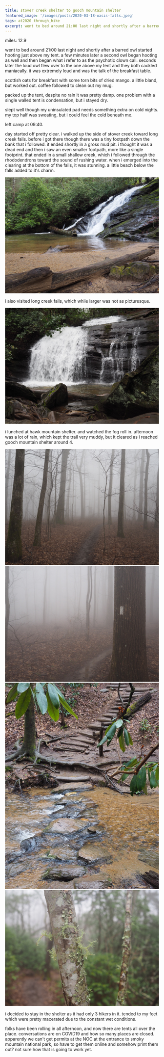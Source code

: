 ```yaml
---
title: stover creek shelter to gooch mountain shelter
featured_image: '/images/posts/2020-03-18-oasis-falls.jpeg'
tags: at2020 through_hike
excerpt: went to bed around 21:00 last night and shortly after a barred owl started hooting just above my tent.
---
```


miles: 12.9

went to bed around 21:00 last night and shortly after a barred owl started hooting just above my tent. a few minutes later a second owl began hooting as well and then began what i refer to as the psychotic clown call. seconds later the loud owl flew over to the one above my tent and they both cackled maniacally. it was extremely loud and was the talk of the breakfast table.

scottish oats for breakfast with some torn bits of dried mango. a little bland, but worked out. coffee followed to clean out my mug.

packed up the tent, despite no rain it was pretty damp. one problem with a single walled tent is condensation, but i stayed dry.

slept well though my uninsulated pad needs something extra on cold nights. my top half was sweating, but i could feel the cold beneath me.

left camp at 09:40.

day started off pretty clear. i walked up the side of stover creek toward long creek falls. before i got there though there was a tiny footpath down the bank that i followed. it ended shortly in a gross mud pit. i thought it was a dead end and then i saw an even smaller footpath, more like a single footprint. that ended in a small shallow creek, which i followed through the rhododendrons toward the sound of rushing water. when i emerged into the clearing at the bottom of the falls, it was stunning. a little beach below the falls added to it's charm.

![oasis falls](/images/posts/2020-03-18-oasis-falls.jpeg)

i also visited long creek falls, which while larger was not as picturesque.

![long creek falls](/images/posts/2020-03-18-long-creek-falls.jpeg)

i lunched at hawk mountain shelter. and watched the fog roll in. afternoon was a lot of rain, which kept the trail very muddy, but it cleared as i reached gooch mountain shelter around 4.

<div class="gallery" data-columns="2">
	<img src="/images/posts/2020-03-18-1.jpeg">
	<img src="/images/posts/2020-03-18-2.jpeg">
	<img src="/images/posts/2020-03-18-creek-crossing.jpeg">
	<img src="/images/posts/2020-03-18-air-plant.jpeg">
</div>

i decided to stay in the shelter as it had only 3 hikers in it. tended to my feet which were pretty macerated due to the constant wet conditions.

folks have been rolling in all afternoon, and now there are tents all over the place. conversations are on COVID19 and how so many places are closed. apparently we can't get permits at the NOC at the entrance to smoky mountain national park, so have to get them online and somehow print them out? not sure how that is going to work yet.
